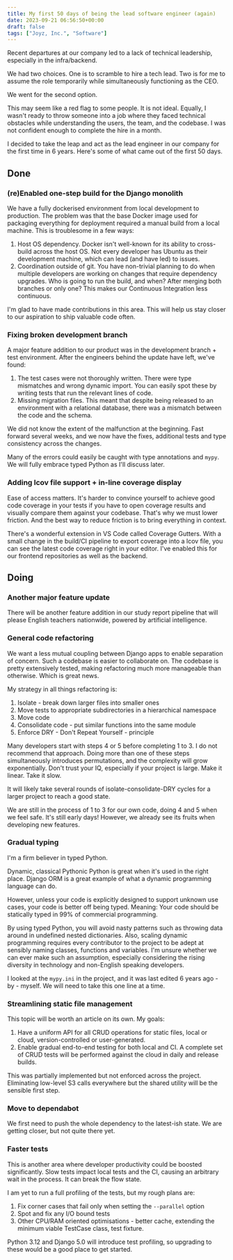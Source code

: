 ```yaml
---
title: My first 50 days of being the lead software engineer (again)
date: 2023-09-21 06:56:50+00:00
draft: false
tags: ["Joyz, Inc.", "Software"]
---
```

Recent departures at our company led to a lack of technical leadership, especially in the infra/backend.

We had two choices. One is to scramble to hire a tech lead. Two is for me to assume the role temporarily while simultaneously functioning as the CEO.

We went for the second option.

This may seem like a red flag to some people. It is not ideal. Equally, I wasn't ready to throw someone into a job where they faced technical obstacles while understanding the users, the team, and the codebase. I was not confident enough to complete the hire in a month.

I decided to take the leap and act as the lead engineer in our company for the first time in 6 years. Here's some of what came out of the first 50 days.

## Done

### (re)Enabled one-step build for the Django monolith

We have a fully dockerised environment from local development to production. The problem was that the base Docker image used for packaging everything for deployment required a manual build from a local machine. This is troublesome in a few ways:

1. Host OS dependency. Docker isn't well-known for its ability to cross-build across the host OS. Not every developer has Ubuntu as their development machine, which can lead (and have led) to issues.
2. Coordination outside of git. You have non-trivial planning to do when multiple developers are working on changes that require dependency upgrades. Who is going to run the build, and when? After merging both branches or only one? This makes our Continuous Integration less continuous.

I'm glad to have made contributions in this area. This will help us stay closer to our aspiration to ship valuable code often.

### Fixing broken development branch

A major feature addition to our product was in the development branch + test environment. After the engineers behind the update have left, we've found:

1. The test cases were not thoroughly written. There were type mismatches and wrong dynamic import. You can easily spot these by writing tests that run the relevant lines of code.
2. Missing migration files. This meant that despite being released to an environment with a relational database, there was a mismatch between the code and the schema.

We did not know the extent of the malfunction at the beginning. Fast forward several weeks, and we now have the fixes, additional tests and type consistency across the changes.

Many of the errors could easily be caught with type annotations and `mypy`. We will fully embrace typed Python as I'll discuss later.

### Adding lcov file support + in-line coverage display

Ease of access matters. It's harder to convince yourself to achieve good code coverage in your tests if you have to open coverage results and visually compare them against your codebase. That's why we must lower friction. And the best way to reduce friction is to bring everything in context.

There's a wonderful extension in VS Code called Coverage Gutters. With a small change in the build/CI pipeline to export coverage into a lcov file, you can see the latest code coverage right in your editor. I've enabled this for our frontend repositories as well as the backend.

## Doing

### Another major feature update

There will be another feature addition in our study report pipeline that will please English teachers nationwide, powered by artificial intelligence.

### General code refactoring

We want a less mutual coupling between Django apps to enable separation of concern. Such a codebase is easier to collaborate on. The codebase is pretty extensively tested, making refactoring much more manageable than otherwise. Which is great news.

My strategy in all things refactoring is:

1. Isolate - break down larger files into smaller ones
2. Move tests to appropriate subdirectories in a hierarchical namespace
3. Move code
4. Consolidate code - put similar functions into the same module
5. Enforce DRY - Don't Repeat Yourself - principle

Many developers start with steps 4 or 5 before completing 1 to 3. I do not recommend that approach. Doing more than one of these steps simultaneously introduces permutations, and the complexity will grow exponentially. Don't trust your IQ, especially if your project is large. Make it linear. Take it slow.

It will likely take several rounds of isolate-consolidate-DRY cycles for a larger project to reach a good state.

We are still in the process of 1 to 3 for our own code, doing 4 and 5 when we feel safe. It's still early days! However, we already see its fruits when developing new features.

### Gradual typing

I'm a firm believer in typed Python.

Dynamic, classical Pythonic Python is great when it's used in the right place. Django ORM is a great example of what a dynamic programming language can do.

However, unless your code is explicitly designed to support unknown use cases, your code is better off being typed. Meaning: Your code should be statically typed in 99% of commercial programming.

By using typed Python, you will avoid nasty patterns such as throwing data around in undefined nested dictionaries. Also, scaling dynamic programming requires every contributor to the project to be adept at sensibly naming classes, functions and variables. I'm unsure whether we can ever make such an assumption, especially considering the rising diversity in technology and non-English speaking developers.

I looked at the `mypy.ini` in the project, and it was last edited 6 years ago - by - myself. We will need to take this one line at a time.

### Streamlining static file management

This topic will be worth an article on its own. My goals:

1. Have a uniform API for all CRUD operations for static files, local or cloud, version-controlled or user-generated.
2. Enable gradual end-to-end testing for both local and CI. A complete set of CRUD tests will be performed against the cloud in daily and release builds.

This was partially implemented but not enforced across the project. Eliminating low-level S3 calls everywhere but the shared utility will be the sensible first step.

### Move to dependabot

We first need to push the whole dependency to the latest-ish state. We are getting closer, but not quite there yet.

### Faster tests

This is another area where developer productivity could be boosted significantly. Slow tests impact local tests and the CI, causing an arbitrary wait in the process. It can break the flow state.

I am yet to run a full profiling of the tests, but my rough plans are:

1. Fix corner cases that fail only when setting the `--parallel` option
2. Spot and fix any I/O bound tests
3. Other CPU/RAM oriented optimisations - better cache, extending the minimum viable TestCase class, test fixture.

Python 3.12 and Django 5.0 will introduce test profiling, so upgrading to these would be a good place to get started.
